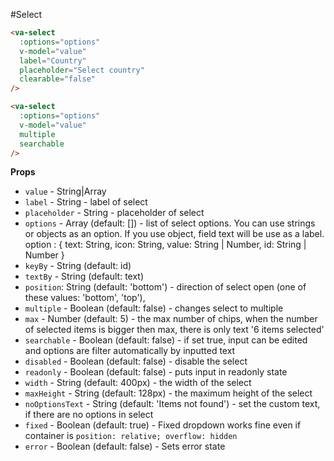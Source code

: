 #Select
```html
<va-select
  :options="options"
  v-model="value"
  label="Country"
  placeholder="Select country"
  clearable="false"
/>

<va-select
  :options="options"
  v-model="value"
  multiple
  searchable
/>
```

**Props**

* `value` - String|Array
* `label` - String - label of select
* `placeholder` - String - placeholder of select
* `options` - Array (default: []) - list of select options. You can use strings or objects as an option. If you use object, field text will be use as a label. 
option : {
  text: String,
  icon: String,
  value: String | Number,
  id: String | Number
}
* `keyBy` - String (default: id)
* `textBy` - String (default: text)
* `position`: String (default: 'bottom') - direction of select open (one of these values: 'bottom', 'top'),
* `multiple` - Boolean (default: false) - changes select to multiple
* `max` - Number (default: 5) - the max number of chips, when the number of selected items is bigger then max, there is only text '6 items selected'
* `searchable` - Boolean (default: false) - if set true, input can be edited and options are filter automatically by inputted text
* `disabled` - Boolean (default: false) - disable the select
* `readonly` - Boolean (default: false) - puts input in readonly state 
* `width` - String (default: 400px) - the width of the select
* `maxHeight` - String (default: 128px) - the maximum height of the select
* `noOptionsText` - String (default: 'Items not found') - set the custom text, if there are no options in select     
* `fixed` - Boolean (default: true) - Fixed dropdown works fine even if container is `position: relative; overflow: hidden`
* `error` - Boolean (default: false) - Sets error state
